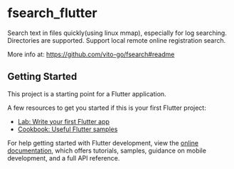 # fsearch_flutter

Search text in files quickly(using linux mmap), especially for log searching. Directories are supported.
Support local remote online registration search.

More info at: https://github.com/vito-go/fsearch#readme

## Getting Started

This project is a starting point for a Flutter application.

A few resources to get you started if this is your first Flutter project:

- [Lab: Write your first Flutter app](https://docs.flutter.dev/get-started/codelab)
- [Cookbook: Useful Flutter samples](https://docs.flutter.dev/cookbook)

For help getting started with Flutter development, view the
[online documentation](https://docs.flutter.dev/), which offers tutorials,
samples, guidance on mobile development, and a full API reference.
